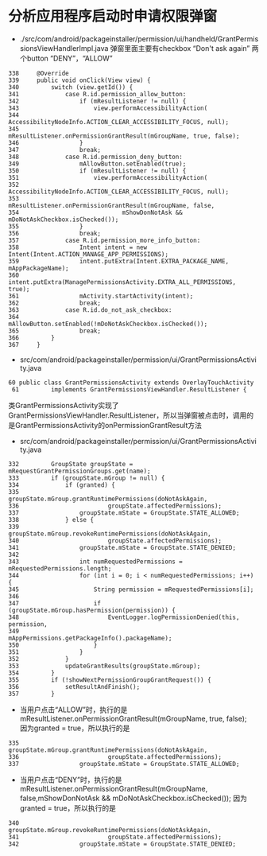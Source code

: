 # 分析应用程序启动时申请权限弹窗

-  ./src/com/android/packageinstaller/permission/ui/handheld/GrantPermissionsViewHandlerImpl.java
弹窗里面主要有checkbox “Don't ask again”  两个button  “DENY”，“ALLOW”
```
338     @Override   
339     public void onClick(View view) {
340         switch (view.getId()) {
341             case R.id.permission_allow_button:
342                 if (mResultListener != null) {
343                     view.performAccessibilityAction(
344                             AccessibilityNodeInfo.ACTION_CLEAR_ACCESSIBILITY_FOCUS, null);
345                     mResultListener.onPermissionGrantResult(mGroupName, true, false);                                                                                                                   
346                 }
347                 break;
348             case R.id.permission_deny_button:
349                 mAllowButton.setEnabled(true);
350                 if (mResultListener != null) {
351                     view.performAccessibilityAction(
352                             AccessibilityNodeInfo.ACTION_CLEAR_ACCESSIBILITY_FOCUS, null);
353                     mResultListener.onPermissionGrantResult(mGroupName, false,
354                             mShowDonNotAsk && mDoNotAskCheckbox.isChecked());
355                 }
356                 break;
357             case R.id.permission_more_info_button:
358                 Intent intent = new Intent(Intent.ACTION_MANAGE_APP_PERMISSIONS);
359                 intent.putExtra(Intent.EXTRA_PACKAGE_NAME, mAppPackageName);
360                 intent.putExtra(ManagePermissionsActivity.EXTRA_ALL_PERMISSIONS, true);
361                 mActivity.startActivity(intent);
362                 break;
363             case R.id.do_not_ask_checkbox:
364                 mAllowButton.setEnabled(!mDoNotAskCheckbox.isChecked());
365                 break;
366         }           
367     }

```

-  src/com/android/packageinstaller/permission/ui/GrantPermissionsActivity.java

```
60 public class GrantPermissionsActivity extends OverlayTouchActivity                                                                                                                                      
 61         implements GrantPermissionsViewHandler.ResultListener {
```
类GrantPermissionsActivity实现了GrantPermissionsViewHandler.ResultListener，所以当弹窗被点击时，调用的是GrantPermissionsActivity的onPermissionGrantResult方法

- src/com/android/packageinstaller/permission/ui/GrantPermissionsActivity.java
```
332         GroupState groupState = mRequestGrantPermissionGroups.get(name);                                                                                                                                
333         if (groupState.mGroup != null) {
334             if (granted) {
335                 groupState.mGroup.grantRuntimePermissions(doNotAskAgain,
336                         groupState.affectedPermissions);
337                 groupState.mState = GroupState.STATE_ALLOWED;
338             } else {
339                 groupState.mGroup.revokeRuntimePermissions(doNotAskAgain,
340                         groupState.affectedPermissions);
341                 groupState.mState = GroupState.STATE_DENIED;
342 
343                 int numRequestedPermissions = mRequestedPermissions.length;
344                 for (int i = 0; i < numRequestedPermissions; i++) {
345                     String permission = mRequestedPermissions[i];
346 
347                     if (groupState.mGroup.hasPermission(permission)) {
348                         EventLogger.logPermissionDenied(this, permission,
349                                 mAppPermissions.getPackageInfo().packageName);
350                     }
351                 }
352             }
353             updateGrantResults(groupState.mGroup);
354         }
355         if (!showNextPermissionGroupGrantRequest()) {
356             setResultAndFinish();
357         }

```
  -   当用户点击“ALLOW”时，执行的是mResultListener.onPermissionGrantResult(mGroupName, true, false);  
因为granted = true，所以执行的是
```
335                 groupState.mGroup.grantRuntimePermissions(doNotAskAgain,
336                         groupState.affectedPermissions);
337                 groupState.mState = GroupState.STATE_ALLOWED;
```
   -   当用户点击“DENY”时，执行的是 mResultListener.onPermissionGrantResult(mGroupName, false,mShowDonNotAsk && mDoNotAskCheckbox.isChecked());
因为granted = true，所以执行的是
```
340                 groupState.mGroup.revokeRuntimePermissions(doNotAskAgain,
341                         groupState.affectedPermissions);
342                 groupState.mState = GroupState.STATE_DENIED;
```
